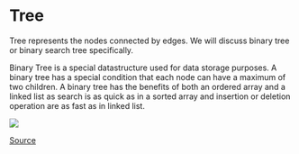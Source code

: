 # Tree

Tree represents the nodes connected by edges. We will discuss binary tree or binary search tree specifically.

Binary Tree is a special datastructure used for data storage purposes. A binary tree has a special condition that each node can have a maximum of two children. A binary tree has the benefits of both an ordered array and a linked list as search is as quick as in a sorted array and insertion or deletion operation are as fast as in linked list.

<img src="https://www.tutorialspoint.com/data_structures_algorithms/images/binary_tree.jpg"/>

<a href="https://www.tutorialspoint.com/data_structures_algorithms/tree_data_structure.htm">Source</a>
